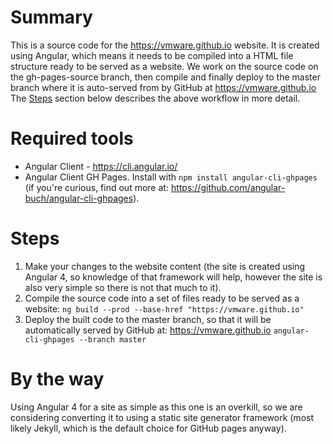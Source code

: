# Summary
This is a source code for the https://vmware.github.io website.
It is created using Angular, which means it needs to be compiled into a HTML file structure ready to be served as a website. 
We work on the source code on the gh-pages-source branch, then compile and finally deploy to the master branch where it is auto-served from by GitHub at https://vmware.github.io
The [Steps](#steps) section below describes the above workflow in more detail.


# Required tools 
* Angular Client - https://cli.angular.io/
* Angular Client GH Pages.
Install with `npm install angular-cli-ghpages` (if you're curious, find out more at: https://github.com/angular-buch/angular-cli-ghpages).
 
 
# Steps
1. Make your changes to the website content (the site is created using Angular 4, so knowledge of that framework will help, however the site is also very simple so there is not that much to it).
2. Compile the source code into a set of files ready to be served as a website: `ng build --prod --base-href "https://vmware.github.io"`
3. Deploy the built code to the master branch, so that it will be automatically served by GitHub at: https://vmware.github.io
`angular-cli-ghpages --branch master`

# By the way
Using Angular 4 for a site as simple as this one is an overkill, so we are considering converting it to using a static site generator framework (most likely Jekyll, which is the default choice for GitHub pages anyway).
    